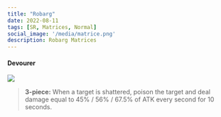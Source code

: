 ```yaml
---
title: "Robarg"
date: 2022-08-11
tags: [SR, Matrices, Normal]
social_image: '/media/matrice.png'
description: Robarg Matrices
---
```

#### Devourer 

![](https://i.postimg.cc/MKvQ9Cmh/Robarg-m.png)

> **3-piece:** When a target is shattered, poison the target and deal damage equal to 45% / 56% / 67.5% of ATK every second for 10 seconds.

